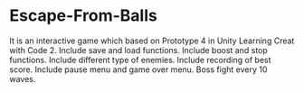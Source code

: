 # Escape-From-Balls
 It is an interactive game which based on Prototype 4 in Unity Learning Creat with Code 2.
 Include save and load functions.
 Include boost and stop functions.
 Include different type of enemies.
 Include recording of best score.
 Include pause menu and game over menu.
 Boss fight every 10 waves.
